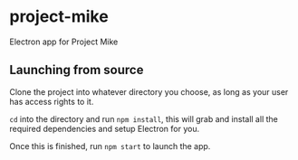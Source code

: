 # project-mike
Electron app for Project Mike

## Launching from source
Clone the project into whatever directory you choose, as long as your user has access rights to it.

`cd` into the directory and run `npm install`, this will grab and install all the required dependencies and setup Electron for you.

Once this is finished, run `npm start` to launch the app.
